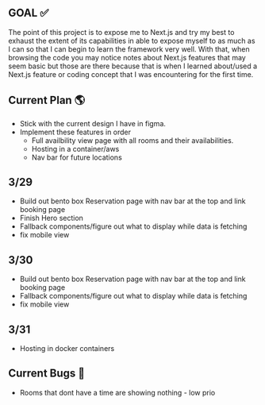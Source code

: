 ## GOAL ✅

The point of this project is to expose me to Next.js and try my best to exhaust the extent of its capabilities in able to expose myself to as much as I can so that I can begin to learn the framework very well. With that, when browsing the code you may notice notes about Next.js features that may seem basic but those are there because that is when I learned about/used a Next.js feature or coding concept that I was encountering for the first time.

## Current Plan 🌎

- Stick with the current design I have in figma.
- Implement these features in order
  - Full availbility view page with all rooms and their availabilities.
  - Hosting in a container/aws
  - Nav bar for future locations

## 3/29

- Build out bento box Reservation page with nav bar at the top and link booking page
- Finish Hero section
- Fallback components/figure out what to display while data is fetching
- fix mobile view

## 3/30

- Build out bento box Reservation page with nav bar at the top and link booking page
- Fallback components/figure out what to display while data is fetching
- fix mobile view

## 3/31

- Hosting in docker containers

## Current Bugs 🐛

- Rooms that dont have a time are showing nothing - low prio
